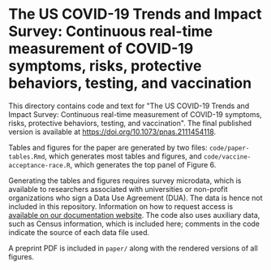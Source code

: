 # The US COVID-19 Trends and Impact Survey: Continuous real-time measurement of COVID-19 symptoms, risks, protective behaviors, testing, and vaccination

This directory contains code and text for "The US COVID-19 Trends and Impact
Survey: Continuous real-time measurement of COVID-19 symptoms, risks, protective
behaviors, testing, and vaccination". The final published version is available
at <https://doi.org/10.1073/pnas.2111454118>.

Tables and figures for the paper are generated by two files:
`code/paper-tables.Rmd`, which generates most tables and figures, and
`code/vaccine-acceptance-race.R`, which generates the top panel of Figure 6.

Generating the tables and figures requires survey microdata, which is available
to researchers associated with universities or non-profit organizations who sign
a Data Use Agreement (DUA). The data is hence not included in this repository.
Information on how to request access is [available on our documentation
website](https://cmu-delphi.github.io/delphi-epidata/symptom-survey/data-access.html).
The code also uses auxiliary data, such as Census information, which is included
here; comments in the code indicate the source of each data file used.

A preprint PDF is included in `paper/` along with the rendered versions of all
figures.
